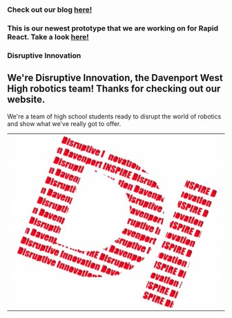 ### Check out our blog [here!](/blog.md)
### This is our newest prototype that we are working on for Rapid React. Take a look [here!](/prototype.md)

### Disruptive Innovation
## We're Disruptive Innovation, the Davenport West High robotics team! Thanks for checking out our website.
We're a team of high school students ready to disrupt the world of robotics and show what we've really got to offer.  
<table>
<tr> 
<td>
<img src="docs/assets/logo/signal-2022-01-20-15-55-10-000.jpg" />
</td>
</tr>
</table>
